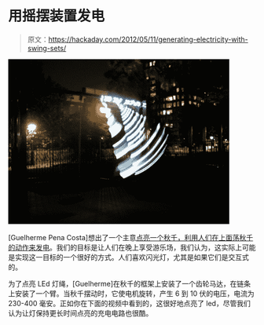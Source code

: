 # 用摇摆装置发电

> 原文：<https://hackaday.com/2012/05/11/generating-electricity-with-swing-sets/>

[![](img/115c5bdfd2a80a989ea0a5e21330daaf.png "SANYO DIGITAL CAMERA")](http://hackaday.com/wp-content/uploads/2012/05/swing.jpg)

[Guelherme Pena Costa]想出了一个主意[点亮一个秋千，利用人们在上面荡秋千的动作来发电](http://1gram.posterous.com/night-swing)。我们的目标是让人们在晚上享受游乐场，我们认为，这实际上可能是实现这一目标的一个很好的方式。人们喜欢闪光灯，尤其是如果它们是交互式的。

为了点亮 LEd 灯绳，[Guelherme]在秋千的框架上安装了一个齿轮马达，在链条上安装了一个臂。当秋千摆动时，它使电机旋转，产生 6 到 10 伏的电压，电流为 230-400 毫安。正如你在下面的视频中看到的，这很好地点亮了 led，尽管我们认为让灯保持更长时间点亮的充电电路也很酷。